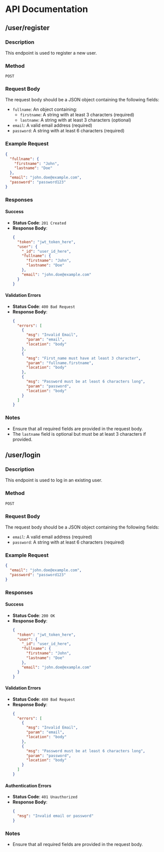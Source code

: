 # API Documentation

## /user/register

### Description
This endpoint is used to register a new user.

### Method
`POST`

### Request Body
The request body should be a JSON object containing the following fields:
- `fullname`: An object containing:
  - `firstname`: A string with at least 3 characters (required)
  - `lastname`: A string with at least 3 characters (optional)
- `email`: A valid email address (required)
- `password`: A string with at least 6 characters (required)

### Example Request
```json
{
  "fullname": {
    "firstname": "John",
    "lastname": "Doe"
  },
  "email": "john.doe@example.com",
  "password": "password123"
}
```

### Responses

#### Success
- **Status Code**: `201 Created`
- **Response Body**:
  ```json
  {
    "token": "jwt_token_here",
    "user": {
      "_id": "user_id_here",
      "fullname": {
        "firstname": "John",
        "lastname": "Doe"
      },
      "email": "john.doe@example.com"
    }
  }
  ```

#### Validation Errors
- **Status Code**: `400 Bad Request`
- **Response Body**:
  ```json
  {
    "errors": [
      {
        "msg": "Invalid Email",
        "param": "email",
        "location": "body"
      },
      {
        "msg": "First_name must have at least 3 character",
        "param": "fullname.firstname",
        "location": "body"
      },
      {
        "msg": "Password must be at least 6 characters long",
        "param": "password",
        "location": "body"
      }
    ]
  }
  ```

### Notes
- Ensure that all required fields are provided in the request body.
- The `lastname` field is optional but must be at least 3 characters if provided.

## /user/login

### Description
This endpoint is used to log in an existing user.

### Method
`POST`

### Request Body
The request body should be a JSON object containing the following fields:
- `email`: A valid email address (required)
- `password`: A string with at least 6 characters (required)

### Example Request
```json
{
  "email": "john.doe@example.com",
  "password": "password123"
}
```

### Responses

#### Success
- **Status Code**: `200 OK`
- **Response Body**:
  ```json
  {
    "token": "jwt_token_here",
    "user": {
      "_id": "user_id_here",
      "fullname": {
        "firstname": "John",
        "lastname": "Doe"
      },
      "email": "john.doe@example.com"
    }
  }
  ```

#### Validation Errors
- **Status Code**: `400 Bad Request`
- **Response Body**:
  ```json
  {
    "errors": [
      {
        "msg": "Invalid Email",
        "param": "email",
        "location": "body"
      },
      {
        "msg": "Password must be at least 6 characters long",
        "param": "password",
        "location": "body"
      }
    ]
  }
  ```

#### Authentication Errors
- **Status Code**: `401 Unauthorized`
- **Response Body**:
  ```json
  {
    "msg": "Invalid email or password"
  }
  ```

### Notes
- Ensure that all required fields are provided in the request body.
